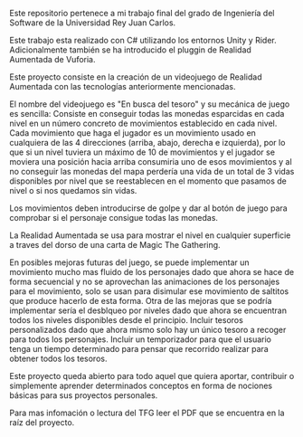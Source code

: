 Este repositorio pertenece a mi trabajo final del grado de Ingeniería del Software de la Universidad Rey Juan Carlos.

Este trabajo esta realizado con C# utilizando los entornos Unity y Rider. Adicionalmente también se ha introducido el pluggin de Realidad Aumentada de Vuforia.

Este proyecto consiste en la creación de un videojuego de Realidad Aumentada con las tecnologías anteriormente mencionadas.

El nombre del videojuego es "En busca del tesoro" y su mecánica de juego es sencilla: Consiste en conseguir todas las monedas esparcidas en cada nivel en un número concreto de movimientos establecido en cada nivel.
Cada movimiento que haga el jugador es un movimiento usado en cualquiera de las 4 direcciones (arriba, abajo, derecha e izquierda), por lo que si un nivel tuviera un máximo de 10 de movimientos y el jugador se moviera una posición hacia arriba consumiria uno de esos movimientos y al no conseguir las monedas del mapa perdería una vida de un total de 3 vidas disponibles por nivel que se reestablecen en el momento que pasamos de nivel o si nos quedamos sin vidas.

Los movimientos deben introducirse de golpe y dar al botón de juego para comprobar si el personaje consigue todas las monedas.

La Realidad Aumentada se usa para mostrar el nivel en cualquier superficie a traves del dorso de una carta de Magic The Gathering.

En posibles mejoras futuras del juego,  se puede implementar un movimiento mucho mas fluido de los personajes dado que ahora se hace de forma secuencial y no se aprovechan las animaciones de los personajes para el movimiento, solo se usan para disimular ese movimiento de saltitos que produce hacerlo de esta forma. Otra de las mejoras que se podría implementar sería el desblqueo por niveles dado que ahora se encuentran todos los niveles disponibles desde el principio. Incluir tesoros personalizados dado que ahora mismo solo hay un único tesoro a recoger para todos los personajes. Incluir un temporizador para que el usuario tenga un tiempo determinado para pensar que recorrido realizar para obtener todos los tesoros.

Este proyecto queda abierto para todo aquel que quiera aportar, contribuir o simplemente aprender determinados conceptos en forma de nociones básicas para sus proyectos personales.

Para mas infomación o lectura del TFG leer el PDF que se encuentra en la raíz del proyecto.
